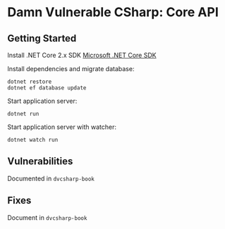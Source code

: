 # Damn Vulnerable CSharp: Core API

## Getting Started

Install .NET Core 2.x SDK
[Microsoft .NET Core SDK](https://www.microsoft.com/net/download/macos)

Install dependencies and migrate database:

```
dotnet restore
dotnet ef database update
```

Start application server:

```
dotnet run
```

Start application server with watcher:

```
dotnet watch run
```

## Vulnerabilities

Documented in `dvcsharp-book`

## Fixes

Document in `dvcsharp-book`


